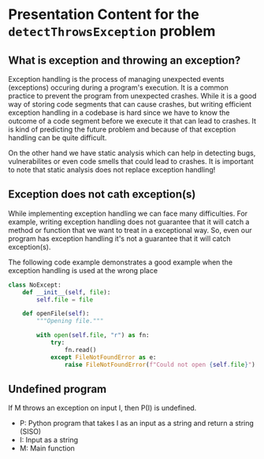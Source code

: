 # Presentation Content for the `detectThrowsException` problem

## What is exception and throwing an exception?

Exception handling is the process of managing unexpected events (exceptions) occuring during
a program's execution. It is a common practice to prevent the program from unexpected crashes.
While it is a good way of storing code segments that can cause crashes, but writing efficient
exception handling in a codebase is hard since we have to know the outcome of a code segment before
we execute it that can lead to crashes. It is kind of predicting the future problem and because of that
exception handling can be quite difficult.

On the other hand we have static analysis which can help in detecting bugs, vulnerabilites or even code
smells that could lead to crashes. It is important to note that static analysis does not replace exception
handling!

## Exception does not cath exception(s)

While implementing exception handling we can face many difficulties. For example, writing exception handling does
not guarantee that it will catch a method or function that we want to treat in a exceptional way. So, even our program
has exception handling it's not a guarantee that it will catch exception(s).

The following code example demonstrates a good example when the exception handling is used at the wrong place

```python
class NoExcept:
    def __init__(self, file):
        self.file = file

    def openFile(self):
        """Opening file."""

        with open(self.file, "r") as fn:
            try:
                fn.read()
            except FileNotFoundError as e:
                raise FileNotFoundError(f"Could not open {self.file}") from e
```

## Undefined program

If M throws an exception on input I, then P(I) is undefined.

- P: Python program that takes I as an input as a string and return a string (SISO)
- I: Input as a string
- M: Main function

